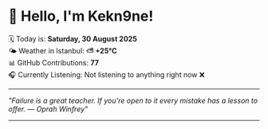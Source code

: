 # 👋 Hello, I'm Kekn9ne!

🗓️ Today is: **Saturday, 30 August 2025**  
🌤️ Weather in Istanbul: **⛅️  +25°C**  
📊 GitHub Contributions: **77**  
🎧 Currently Listening: Not listening to anything right now ❌

---

_"Failure is a great teacher. If you're open to it every mistake has a lesson to offer. — *Oprah Winfrey*"_

---
